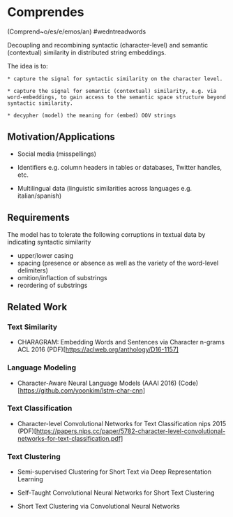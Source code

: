 # Comprendes

(Comprend~o/es/e/emos/an) #wedntreadwords

Decoupling and recombining syntactic (character-level) and semantic (contextual) similarity in distributed string embeddings.

The idea is to:

	* capture the signal for syntactic similarity on the character level.

	* capture the signal for semantic (contextual) similarity, e.g. via word-embeddings, to gain access to the semantic space structure beyond syntactic similarity.

	* decypher (model) the meaning for (embed) OOV strings


## Motivation/Applications

* Social media (misspellings)

* Identifiers e.g. column headers in tables or databases, Twitter handles, etc.

* Multilingual data (linguistic similarities across languages e.g. italian/spanish)


## Requirements

The model has to tolerate the following corruptions in textual data by indicating syntactic similarity 

* upper/lower casing
* spacing (presence or absence as well as the variety of the word-level delimiters)
* omition/inflaction of substrings
* reordering of substrings


## Related Work

### Text Similarity

* CHARAGRAM: Embedding Words and Sentences via Character n-grams ACL 2016 (PDF)[https://aclweb.org/anthology/D16-1157]

### Language Modeling
* Character-Aware Neural Language Models (AAAI 2016) (Code)[https://github.com/yoonkim/lstm-char-cnn]

### Text Classification

* Character-level Convolutional Networks for Text Classification	nips		2015
(PDF)[https://papers.nips.cc/paper/5782-character-level-convolutional-networks-for-text-classification.pdf]

### Text Clustering

* Semi-supervised Clustering for Short Text via Deep Representation Learning

* Self-Taught Convolutional Neural Networks for Short Text Clustering

* Short Text Clustering via Convolutional Neural Networks